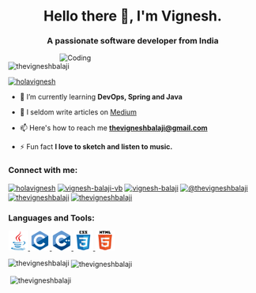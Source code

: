 <h1 align="center">Hello there 👋, I'm Vignesh.</h1>
<h3 align="center">A passionate software developer from India</h3>
<img align="right" alt="Coding" width="400" src="https://media.tenor.com/DBqjevyA2o4AAAAd/bongo-cat-codes.gif">

<p align="left"> <img src="https://komarev.com/ghpvc/?username=thevigneshbalaji&label=Profile%20views&color=0e75b6&style=flat" alt="thevigneshbalaji" /> </p>

<p align="left"> <a href="https://twitter.com/holavignesh" target="blank"><img src="https://img.shields.io/twitter/follow/holavignesh?logo=twitter&style=for-the-badge" alt="holavignesh" /></a> </p>

- 🌱 I’m currently learning **DevOps, Spring and Java**

- 📝 I seldom write articles on [Medium](https://medium.com/@thevigneshbalaji)

- 📫 Here's how to reach me **thevigneshbalaji@gmail.com**

- ⚡ Fun fact **I love to sketch and listen to music.**

<h3 align="left">Connect with me:</h3>
<p align="left">
<a href="https://twitter.com/holavignesh" target="blank"><img align="center" src="https://raw.githubusercontent.com/rahuldkjain/github-profile-readme-generator/master/src/images/icons/Social/twitter.svg" alt="holavignesh" height="30" width="40" /></a>
<a href="https://linkedin.com/in/vignesh-balaji-vb" target="blank"><img align="center" src="https://raw.githubusercontent.com/rahuldkjain/github-profile-readme-generator/master/src/images/icons/Social/linked-in-alt.svg" alt="vignesh-balaji-vb" height="30" width="40" /></a>
<a href="https://stackoverflow.com/users/20367095/vignesh-balaji" target="blank"><img align="center" src="https://raw.githubusercontent.com/rahuldkjain/github-profile-readme-generator/master/src/images/icons/Social/stack-overflow.svg" alt="vignesh-balaji" height="30" width="40" /></a>
<a href="https://medium.com/@thevigneshbalaji" target="blank"><img align="center" src="https://raw.githubusercontent.com/rahuldkjain/github-profile-readme-generator/master/src/images/icons/Social/medium.svg" alt="@thevigneshbalaji" height="30" width="40" /></a>
<a href="https://www.hackerrank.com/thevigneshbalaji" target="blank"><img align="center" src="https://raw.githubusercontent.com/rahuldkjain/github-profile-readme-generator/master/src/images/icons/Social/hackerrank.svg" alt="thevigneshbalaji" height="30" width="40" /></a>
<a href="https://www.leetcode.com/thevigneshbalaji" target="blank"><img align="center" src="https://raw.githubusercontent.com/rahuldkjain/github-profile-readme-generator/master/src/images/icons/Social/leet-code.svg" alt="thevigneshbalaji" height="30" width="40" /></a>
</p>

<h3 align="left">Languages and Tools:</h3>
<p align="left"> </a> <a href="https://www.java.com" target="_blank" rel="noreferrer"> <img src="https://raw.githubusercontent.com/devicons/devicon/master/icons/java/java-original.svg" alt="java" width="40" height="40"/> <a href="https://www.cprogramming.com/" target="_blank" rel="noreferrer">  <img src="https://raw.githubusercontent.com/devicons/devicon/master/icons/c/c-original.svg" alt="c" width="40" height="40"/> </a> <a href="https://www.w3schools.com/cpp/" target="_blank" rel="noreferrer"> <img src="https://raw.githubusercontent.com/devicons/devicon/master/icons/cplusplus/cplusplus-original.svg" alt="cplusplus" width="40" height="40"/> </a> <a href="https://www.w3schools.com/css/" target="_blank" rel="noreferrer"> <img src="https://raw.githubusercontent.com/devicons/devicon/master/icons/css3/css3-original-wordmark.svg" alt="css3" width="40" height="40"/> </a> <a href="https://www.w3.org/html/" target="_blank" rel="noreferrer"> <img src="https://raw.githubusercontent.com/devicons/devicon/master/icons/html5/html5-original-wordmark.svg" alt="html5" width="40" height="40"/>   </a> </p>

<p><img align="left" src="https://github-readme-stats.vercel.app/api/top-langs/?username=thevigneshbalaji&layout=compact&theme=radical"](https://github.com/anuraghazra/github-readme-stats" alt="thevigneshbalaji" /></p>

<p>&nbsp;<img align="center" src="https://github-readme-stats.vercel.app/api?username=thevigneshbalaji&theme=radical&show_icons=true&locale=en" alt="thevigneshbalaji" /></p>

<p>&nbsp;<img align="center" src="https://github-readme-streak-stats.herokuapp.com/?user=thevigneshbalaji&theme=radical" alt="thevigneshbalaji" /></p>
